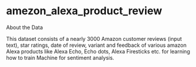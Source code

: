 # amezon_alexa_product_review

About the Data

This dataset consists of a nearly 3000 Amazon customer reviews (input text), star ratings, date of review, variant and feedback of various amazon Alexa products 
like Alexa Echo, Echo dots, Alexa Firesticks etc. for learning how to train Machine for sentiment analysis.
